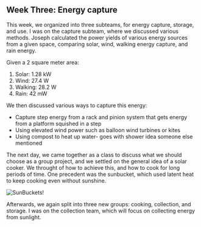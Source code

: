 ## Week Three: Energy capture 

This week, we organized into three subteams, for energy capture, storage, and use. I was on the capture subteam, where we discussed various methods.
Joseph calculated the power yields of various energy sources from a given space, comparing solar, wind, walking energy capture, and rain energy.

Given a 2 square meter area:
1. Solar: 1.28 kW
2. Wind: 27.4 W
3. Walking: 28.2 W
4. Rain: 42 mW

We then discussed various ways to capture this energy:

- Capture step energy from a rack and pinion system that gets energy from a platform squished in a step
- Using elevated wind power such as balloon wind turbines or kites
- Using compost to heat up water- goes with shower idea someone else mentioned

The next day, we came together as a class to discuss what we should choose as a group project, and we settled on the general idea of a solar cooker. We throught of how to achieve this, and how to cook for long periods of time. One precedent was the sunbucket, which used latent heat to keep cooking even without sunshine.

![SunBuckets!](/rapid-prototyping/week-three/SunBuckets-Illinois-success.jpg "Sunbucket")

Afterwards, we again split into three new groups: cooking, collection, and storage. I was on the collection team, which will focus on collecting energy from sunlight. 
